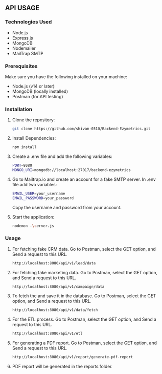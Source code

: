 ## API USAGE

### Technologies Used

- Node.js
- Express.js
- MongoDB
- Nodemailer
- MailTrap SMTP

### Prerequisites

Make sure you have the following installed on your machine:

- Node.js (v14 or later)
- MongoDB (locally installed)
- Postman (for API testing)

### Installation

1. Clone the repository:

   ```bash
   git clone https://github.com/shivam-0510/Backend-Ezymetrics.git

2. Install Dependencies:

   ```bash
   npm install

3. Create a .env file and add the following variables:

   ```bash
   PORT=8080
   MONGO_URI=mongodb://localhost:27017/backend-ezymetrics

4. Go to Mailtrap.io and create an account for a fake SMTP server. In .env file add two variables:

   ```bash
   EMAIL_USER=your_username
   EMAIL_PASSWORD=your_password
   ```

   Copy the username and password from your account.


4. Start the application:

   ```bash
   nodemon .\server.js

### Usage

1. For fetching fake CRM data. Go to Postman, select the GET option, and Send a request to this URL.

   ```bash
   http://localhost:8080/api/v1/lead/data

2. For fetching fake marketing data. Go to Postman, select the GET option, and Send a request to this URL.

   ```bash
   http://localhost:8080/api/v1/campaign/data

3. To fetch the and save it in the database. Go to Postman, select the GET option, and Send a request to this URL.

   ```bash
   http://localhost:8080/api/v1/data/fetch

4. For the ETL process. Go to Postman, select the GET option, and Send a request to this URL.

   ```bash
   http://localhost:8080/api/v1/etl

5. For generating a PDF report. Go to Postman, select the GET option, and Send a request to this URL.

   ```bash
   http://localhost:8080/api/v1/report/generate-pdf-report

6. PDF report will be generated in the reports folder.


















